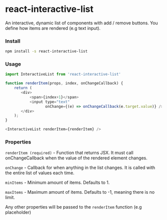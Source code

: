 # react-interactive-list
An interactive, dynamic list of components with add / remove buttons.
You define how items are rendered (e.g text input).

### Install
```bash
npm install -s react-interactive-list
```

### Usage

```javascript
import InteractiveList from 'react-interactive-list'

function renderItem(props, index, onChangeCallback) {
    return (
       <div>
           <span>{index+1}</span>
           <input type="text" 
                  onChange={(e) => onChangeCallback(e.target.value)} />;
       </div>
    );
}

<InteractiveList renderItem={renderItem} />
```

### Properties
`renderItem (required)` - Function that returns JSX. It must call onChangeCallback when the value of the rendered element changes.

`onChange` - Callback for when anything in the list changes. It is called with the entire list of values each time.

`minItems` - Minimum amount of items. Defaults to 1. 

`maxItems` - Maximum amount of items. Defaults to -1, meaning there is no limit.

Any other properties will be passed to the `renderItem` function (e.g placeholder)
